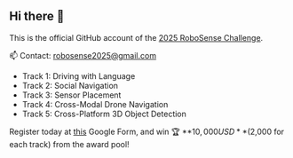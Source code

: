 ## Hi there 👋

This is the official GitHub account of the [2025 RoboSense Challenge](https://robosense2025.github.io/).

:mailbox: Contact: robosense2025@gmail.com

- Track 1: Driving with Language
- Track 2: Social Navigation
- Track 3: Sensor Placement
- Track 4: Cross-Modal Drone Navigation
- Track 5: Cross-Platform 3D Object Detection

Register today at [this]() Google Form, and win :trophy: **$10,000 USD** ($2,000 for each track) from the award pool!

<!--
**robosense2025/robosense2025** is a ✨ _special_ ✨ repository because its `README.md` (this file) appears on your GitHub profile.

Here are some ideas to get you started:

- 🔭 I’m currently working on ...
- 🌱 I’m currently learning ...
- 👯 I’m looking to collaborate on ...
- 🤔 I’m looking for help with ...
- 💬 Ask me about ...
- 📫 How to reach me: ...
- 😄 Pronouns: ...
- ⚡ Fun fact: ...
-->
